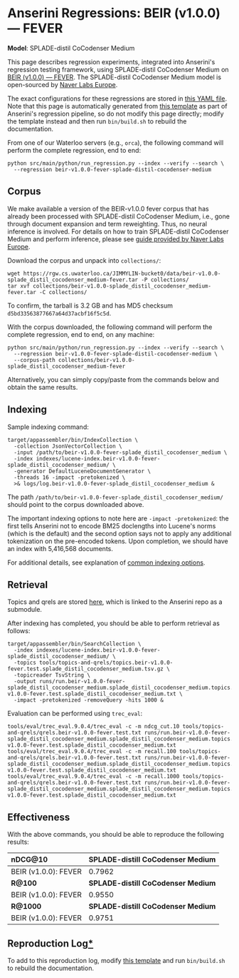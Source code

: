 # Anserini Regressions: BEIR (v1.0.0) &mdash; FEVER

**Model**: SPLADE-distil CoCodenser Medium

This page describes regression experiments, integrated into Anserini's regression testing framework, using SPLADE-distil CoCodenser Medium on [BEIR (v1.0.0) &mdash; FEVER](http://beir.ai/).
The SPLADE-distil CoCodenser Medium model is open-sourced by [Naver Labs Europe](https://europe.naverlabs.com/research/machine-learning-and-optimization/splade-models).

The exact configurations for these regressions are stored in [this YAML file](../../src/main/resources/regression/beir-v1.0.0-fever-splade-distil-cocodenser-medium.yaml).
Note that this page is automatically generated from [this template](../../src/main/resources/docgen/templates/beir-v1.0.0-fever-splade-distil-cocodenser-medium.template) as part of Anserini's regression pipeline, so do not modify this page directly; modify the template instead and then run `bin/build.sh` to rebuild the documentation.

From one of our Waterloo servers (e.g., `orca`), the following command will perform the complete regression, end to end:

```
python src/main/python/run_regression.py --index --verify --search \
  --regression beir-v1.0.0-fever-splade-distil-cocodenser-medium
```

## Corpus

We make available a version of the BEIR-v1.0.0 fever corpus that has already been processed with SPLADE-distil CoCodenser Medium, i.e., gone through document expansion and term reweighting.
Thus, no neural inference is involved.
For details on how to train SPLADE-distil CoCodenser Medium and perform inference, please see [guide provided by Naver Labs Europe](https://github.com/naver/splade/tree/main/anserini_evaluation).

Download the corpus and unpack into `collections/`:

```
wget https://rgw.cs.uwaterloo.ca/JIMMYLIN-bucket0/data/beir-v1.0.0-splade_distil_cocodenser_medium-fever.tar -P collections/
tar xvf collections/beir-v1.0.0-splade_distil_cocodenser_medium-fever.tar -C collections/
```

To confirm, the tarball is 3.2 GB and has MD5 checksum `d5bd33563877667a64d37acbf16f5c5d`.

With the corpus downloaded, the following command will perform the complete regression, end to end, on any machine:

```
python src/main/python/run_regression.py --index --verify --search \
  --regression beir-v1.0.0-fever-splade-distil-cocodenser-medium \
  --corpus-path collections/beir-v1.0.0-splade_distil_cocodenser_medium-fever
```

Alternatively, you can simply copy/paste from the commands below and obtain the same results.

## Indexing

Sample indexing command:

```
target/appassembler/bin/IndexCollection \
  -collection JsonVectorCollection \
  -input /path/to/beir-v1.0.0-fever-splade_distil_cocodenser_medium \
  -index indexes/lucene-index.beir-v1.0.0-fever-splade_distil_cocodenser_medium/ \
  -generator DefaultLuceneDocumentGenerator \
  -threads 16 -impact -pretokenized \
  >& logs/log.beir-v1.0.0-fever-splade_distil_cocodenser_medium &
```

The path `/path/to/beir-v1.0.0-fever-splade_distil_cocodenser_medium/` should point to the corpus downloaded above.

The important indexing options to note here are `-impact -pretokenized`: the first tells Anserini not to encode BM25 doclengths into Lucene's norms (which is the default) and the second option says not to apply any additional tokenization on the pre-encoded tokens.
Upon completion, we should have an index with 5,416,568 documents.

For additional details, see explanation of [common indexing options](../../docs/common-indexing-options.md).

## Retrieval

Topics and qrels are stored [here](https://github.com/castorini/anserini-tools/tree/master/topics-and-qrels), which is linked to the Anserini repo as a submodule.

After indexing has completed, you should be able to perform retrieval as follows:

```
target/appassembler/bin/SearchCollection \
  -index indexes/lucene-index.beir-v1.0.0-fever-splade_distil_cocodenser_medium/ \
  -topics tools/topics-and-qrels/topics.beir-v1.0.0-fever.test.splade_distil_cocodenser_medium.tsv.gz \
  -topicreader TsvString \
  -output runs/run.beir-v1.0.0-fever-splade_distil_cocodenser_medium.splade_distil_cocodenser_medium.topics.beir-v1.0.0-fever.test.splade_distil_cocodenser_medium.txt \
  -impact -pretokenized -removeQuery -hits 1000 &
```

Evaluation can be performed using `trec_eval`:

```
tools/eval/trec_eval.9.0.4/trec_eval -c -m ndcg_cut.10 tools/topics-and-qrels/qrels.beir-v1.0.0-fever.test.txt runs/run.beir-v1.0.0-fever-splade_distil_cocodenser_medium.splade_distil_cocodenser_medium.topics.beir-v1.0.0-fever.test.splade_distil_cocodenser_medium.txt
tools/eval/trec_eval.9.0.4/trec_eval -c -m recall.100 tools/topics-and-qrels/qrels.beir-v1.0.0-fever.test.txt runs/run.beir-v1.0.0-fever-splade_distil_cocodenser_medium.splade_distil_cocodenser_medium.topics.beir-v1.0.0-fever.test.splade_distil_cocodenser_medium.txt
tools/eval/trec_eval.9.0.4/trec_eval -c -m recall.1000 tools/topics-and-qrels/qrels.beir-v1.0.0-fever.test.txt runs/run.beir-v1.0.0-fever-splade_distil_cocodenser_medium.splade_distil_cocodenser_medium.topics.beir-v1.0.0-fever.test.splade_distil_cocodenser_medium.txt
```

## Effectiveness

With the above commands, you should be able to reproduce the following results:

| **nDCG@10**                                                                                                  | **SPLADE-distill CoCodenser Medium**|
|:-------------------------------------------------------------------------------------------------------------|-----------|
| BEIR (v1.0.0): FEVER                                                                                         | 0.7962    |
| **R@100**                                                                                                    | **SPLADE-distill CoCodenser Medium**|
| BEIR (v1.0.0): FEVER                                                                                         | 0.9550    |
| **R@1000**                                                                                                   | **SPLADE-distill CoCodenser Medium**|
| BEIR (v1.0.0): FEVER                                                                                         | 0.9751    |


## Reproduction Log[*](reproducibility.md)

To add to this reproduction log, modify [this template](../../src/main/resources/docgen/templates/beir-v1.0.0-fever-splade-distil-cocodenser-medium.template) and run `bin/build.sh` to rebuild the documentation.

